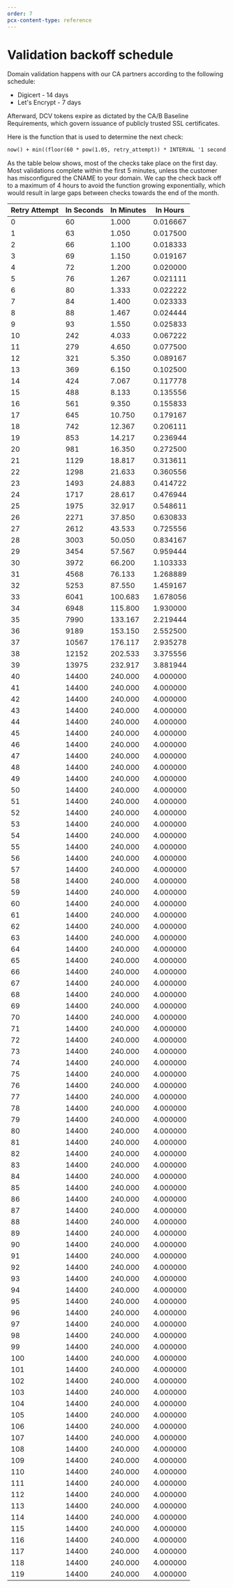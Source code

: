 ```yaml
---
order: 7
pcx-content-type: reference
---
```


# Validation backoff schedule

Domain validation happens with our CA partners according to the following schedule:

- Digicert - 14 days
- Let's Encrypt - 7 days

Afterward, DCV tokens expire as dictated by the CA/B Baseline Requirements, which govern issuance of publicly trusted SSL certificates.

Here is the function that is used to determine the next check:

```txt
now() + min((floor(60 * pow(1.05, retry_attempt)) * INTERVAL '1 second'), INTERVAL '4 hours')
```

As the table below shows, most of the checks take place on the first day. Most validations complete within the first 5 minutes, unless the customer has misconfigured the CNAME to your domain. We cap the check back off to a maximum of 4 hours to avoid the function growing exponentially, which would result in large gaps between checks towards the end of the month.

| Retry Attempt | In Seconds | In Minutes | In Hours |
| ------------- | ---------- | ---------- | -------- |
| 0             | 60         | 1.000      | 0.016667 |
| 1             | 63         | 1.050      | 0.017500 |
| 2             | 66         | 1.100      | 0.018333 |
| 3             | 69         | 1.150      | 0.019167 |
| 4             | 72         | 1.200      | 0.020000 |
| 5             | 76         | 1.267      | 0.021111 |
| 6             | 80         | 1.333      | 0.022222 |
| 7             | 84         | 1.400      | 0.023333 |
| 8             | 88         | 1.467      | 0.024444 |
| 9             | 93         | 1.550      | 0.025833 |
| 10            | 242        | 4.033      | 0.067222 |
| 11            | 279        | 4.650      | 0.077500 |
| 12            | 321        | 5.350      | 0.089167 |
| 13            | 369        | 6.150      | 0.102500 |
| 14            | 424        | 7.067      | 0.117778 |
| 15            | 488        | 8.133      | 0.135556 |
| 16            | 561        | 9.350      | 0.155833 |
| 17            | 645        | 10.750     | 0.179167 |
| 18            | 742        | 12.367     | 0.206111 |
| 19            | 853        | 14.217     | 0.236944 |
| 20            | 981        | 16.350     | 0.272500 |
| 21            | 1129       | 18.817     | 0.313611 |
| 22            | 1298       | 21.633     | 0.360556 |
| 23            | 1493       | 24.883     | 0.414722 |
| 24            | 1717       | 28.617     | 0.476944 |
| 25            | 1975       | 32.917     | 0.548611 |
| 26            | 2271       | 37.850     | 0.630833 |
| 27            | 2612       | 43.533     | 0.725556 |
| 28            | 3003       | 50.050     | 0.834167 |
| 29            | 3454       | 57.567     | 0.959444 |
| 30            | 3972       | 66.200     | 1.103333 |
| 31            | 4568       | 76.133     | 1.268889 |
| 32            | 5253       | 87.550     | 1.459167 |
| 33            | 6041       | 100.683    | 1.678056 |
| 34            | 6948       | 115.800    | 1.930000 |
| 35            | 7990       | 133.167    | 2.219444 |
| 36            | 9189       | 153.150    | 2.552500 |
| 37            | 10567      | 176.117    | 2.935278 |
| 38            | 12152      | 202.533    | 3.375556 |
| 39            | 13975      | 232.917    | 3.881944 |
| 40            | 14400      | 240.000    | 4.000000 |
| 41            | 14400      | 240.000    | 4.000000 |
| 42            | 14400      | 240.000    | 4.000000 |
| 43            | 14400      | 240.000    | 4.000000 |
| 44            | 14400      | 240.000    | 4.000000 |
| 45            | 14400      | 240.000    | 4.000000 |
| 46            | 14400      | 240.000    | 4.000000 |
| 47            | 14400      | 240.000    | 4.000000 |
| 48            | 14400      | 240.000    | 4.000000 |
| 49            | 14400      | 240.000    | 4.000000 |
| 50            | 14400      | 240.000    | 4.000000 |
| 51            | 14400      | 240.000    | 4.000000 |
| 52            | 14400      | 240.000    | 4.000000 |
| 53            | 14400      | 240.000    | 4.000000 |
| 54            | 14400      | 240.000    | 4.000000 |
| 55            | 14400      | 240.000    | 4.000000 |
| 56            | 14400      | 240.000    | 4.000000 |
| 57            | 14400      | 240.000    | 4.000000 |
| 58            | 14400      | 240.000    | 4.000000 |
| 59            | 14400      | 240.000    | 4.000000 |
| 60            | 14400      | 240.000    | 4.000000 |
| 61            | 14400      | 240.000    | 4.000000 |
| 62            | 14400      | 240.000    | 4.000000 |
| 63            | 14400      | 240.000    | 4.000000 |
| 64            | 14400      | 240.000    | 4.000000 |
| 65            | 14400      | 240.000    | 4.000000 |
| 66            | 14400      | 240.000    | 4.000000 |
| 67            | 14400      | 240.000    | 4.000000 |
| 68            | 14400      | 240.000    | 4.000000 |
| 69            | 14400      | 240.000    | 4.000000 |
| 70            | 14400      | 240.000    | 4.000000 |
| 71            | 14400      | 240.000    | 4.000000 |
| 72            | 14400      | 240.000    | 4.000000 |
| 73            | 14400      | 240.000    | 4.000000 |
| 74            | 14400      | 240.000    | 4.000000 |
| 75            | 14400      | 240.000    | 4.000000 |
| 76            | 14400      | 240.000    | 4.000000 |
| 77            | 14400      | 240.000    | 4.000000 |
| 78            | 14400      | 240.000    | 4.000000 |
| 79            | 14400      | 240.000    | 4.000000 |
| 80            | 14400      | 240.000    | 4.000000 |
| 81            | 14400      | 240.000    | 4.000000 |
| 82            | 14400      | 240.000    | 4.000000 |
| 83            | 14400      | 240.000    | 4.000000 |
| 84            | 14400      | 240.000    | 4.000000 |
| 85            | 14400      | 240.000    | 4.000000 |
| 86            | 14400      | 240.000    | 4.000000 |
| 87            | 14400      | 240.000    | 4.000000 |
| 88            | 14400      | 240.000    | 4.000000 |
| 89            | 14400      | 240.000    | 4.000000 |
| 90            | 14400      | 240.000    | 4.000000 |
| 91            | 14400      | 240.000    | 4.000000 |
| 92            | 14400      | 240.000    | 4.000000 |
| 93            | 14400      | 240.000    | 4.000000 |
| 94            | 14400      | 240.000    | 4.000000 |
| 95            | 14400      | 240.000    | 4.000000 |
| 96            | 14400      | 240.000    | 4.000000 |
| 97            | 14400      | 240.000    | 4.000000 |
| 98            | 14400      | 240.000    | 4.000000 |
| 99            | 14400      | 240.000    | 4.000000 |
| 100           | 14400      | 240.000    | 4.000000 |
| 101           | 14400      | 240.000    | 4.000000 |
| 102           | 14400      | 240.000    | 4.000000 |
| 103           | 14400      | 240.000    | 4.000000 |
| 104           | 14400      | 240.000    | 4.000000 |
| 105           | 14400      | 240.000    | 4.000000 |
| 106           | 14400      | 240.000    | 4.000000 |
| 107           | 14400      | 240.000    | 4.000000 |
| 108           | 14400      | 240.000    | 4.000000 |
| 109           | 14400      | 240.000    | 4.000000 |
| 110           | 14400      | 240.000    | 4.000000 |
| 111           | 14400      | 240.000    | 4.000000 |
| 112           | 14400      | 240.000    | 4.000000 |
| 113           | 14400      | 240.000    | 4.000000 |
| 114           | 14400      | 240.000    | 4.000000 |
| 115           | 14400      | 240.000    | 4.000000 |
| 116           | 14400      | 240.000    | 4.000000 |
| 117           | 14400      | 240.000    | 4.000000 |
| 118           | 14400      | 240.000    | 4.000000 |
| 119           | 14400      | 240.000    | 4.000000 |
